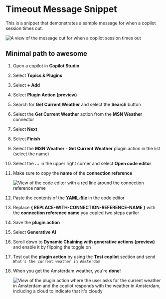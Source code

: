 # Timeout Message Snippet

This is a snippet that demonstrates a sample message for when a copilot session times out.

![A view of the message out for when a copilot session times out](./assets/plugin-action-examples.png)

## Minimal path to awesome

1. Open a copilot in **Copilot Studio**
1. Select **Topics & Plugins**
1. Select **+ Add**
1. Select **Plugin Action (preview)**
1. Search for **Get Current Weather** and select the **Search** button
1. Select the **Get Current Weather** action from the **MSN Weather** connector
1. Select **Next**
1. Select **Finish**
1. Select the **MSN Weather - Get Current Weather** plugin action in the list (select the name)
1. Select the **...** in the upper right corner and select **Open code editor**
1. Make sure to copy the **name** of the **connection reference**

    ![View of the code editor with a red line around the connection reference name](./assets/crname.png)

1. Paste the contents of the **[YAML-file](./source/weather.yaml)** in the code editor
1. Replace **{ REPLACE-WITH-CONNECTION-REFERENCE-NAME }** with the **connection reference name** you copied two steps earlier
1. Save the **plugin action**
1. Select **Generative AI**
1. Scroll down to **Dynamic Chaining with generative actions (preview)** and enable it by flipping the toggle on
1. Test out the **plugin action** by using the **Test copilot** section and send `What's the current weather in Amsterdam`
1. When you get the Amsterdam weather, you're **done**!

    ![View of the plugin action where the user asks for the current weather in Amsterdam and the copilot responds with the weather in Amsterdam, including a cloud to indicate that it's cloudy](./assets/plugin-action-example.png)

